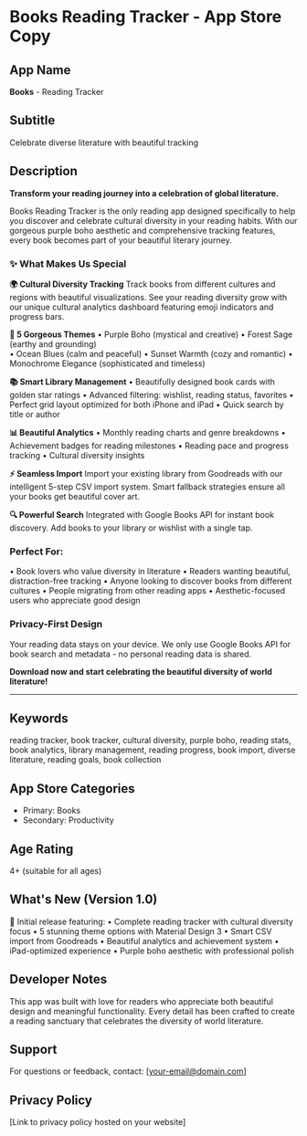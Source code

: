 # Books Reading Tracker - App Store Copy

## App Name
**Books** - Reading Tracker

## Subtitle
Celebrate diverse literature with beautiful tracking

## Description

**Transform your reading journey into a celebration of global literature.**

Books Reading Tracker is the only reading app designed specifically to help you discover and celebrate cultural diversity in your reading habits. With our gorgeous purple boho aesthetic and comprehensive tracking features, every book becomes part of your beautiful literary journey.

### ✨ What Makes Us Special

**🌍 Cultural Diversity Tracking**
Track books from different cultures and regions with beautiful visualizations. See your reading diversity grow with our unique cultural analytics dashboard featuring emoji indicators and progress bars.

**🎨 5 Gorgeous Themes**
• Purple Boho (mystical and creative)
• Forest Sage (earthy and grounding)  
• Ocean Blues (calm and peaceful)
• Sunset Warmth (cozy and romantic)
• Monochrome Elegance (sophisticated and timeless)

**📚 Smart Library Management**
• Beautifully designed book cards with golden star ratings
• Advanced filtering: wishlist, reading status, favorites
• Perfect grid layout optimized for both iPhone and iPad
• Quick search by title or author

**📊 Beautiful Analytics**
• Monthly reading charts and genre breakdowns
• Achievement badges for reading milestones
• Reading pace and progress tracking
• Cultural diversity insights

**⚡ Seamless Import**
Import your existing library from Goodreads with our intelligent 5-step CSV import system. Smart fallback strategies ensure all your books get beautiful cover art.

**🔍 Powerful Search**
Integrated with Google Books API for instant book discovery. Add books to your library or wishlist with a single tap.

### Perfect For:
• Book lovers who value diversity in literature
• Readers wanting beautiful, distraction-free tracking
• Anyone looking to discover books from different cultures
• People migrating from other reading apps
• Aesthetic-focused users who appreciate good design

### Privacy-First Design
Your reading data stays on your device. We only use Google Books API for book search and metadata - no personal reading data is shared.

**Download now and start celebrating the beautiful diversity of world literature!**

---

## Keywords
reading tracker, book tracker, cultural diversity, purple boho, reading stats, book analytics, library management, reading progress, book import, diverse literature, reading goals, book collection

## App Store Categories
- Primary: Books
- Secondary: Productivity

## Age Rating
4+ (suitable for all ages)

## What's New (Version 1.0)
🎉 Initial release featuring:
• Complete reading tracker with cultural diversity focus
• 5 stunning theme options with Material Design 3
• Smart CSV import from Goodreads
• Beautiful analytics and achievement system
• iPad-optimized experience
• Purple boho aesthetic with professional polish

## Developer Notes
This app was built with love for readers who appreciate both beautiful design and meaningful functionality. Every detail has been crafted to create a reading sanctuary that celebrates the diversity of world literature.

## Support
For questions or feedback, contact: [your-email@domain.com]

## Privacy Policy
[Link to privacy policy hosted on your website]
